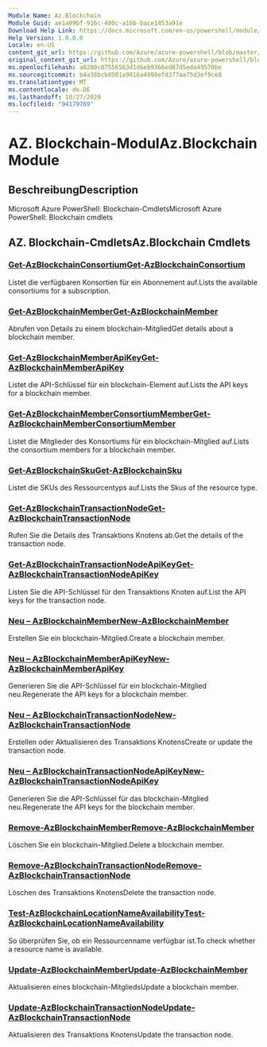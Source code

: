 ```yaml
---
Module Name: Az.Blockchain
Module Guid: ae1a09bf-916c-480c-a1bb-bace1453a91e
Download Help Link: https://docs.microsoft.com/en-us/powershell/module/az.blockchain
Help Version: 1.0.0.0
Locale: en-US
content_git_url: https://github.com/Azure/azure-powershell/blob/master/src/Blockchain/help/Az.Blockchain.md
original_content_git_url: https://github.com/Azure/azure-powershell/blob/master/src/Blockchain/help/Az.Blockchain.md
ms.openlocfilehash: a0280c07556563d1d6eb9366ed87d5eda49570be
ms.sourcegitcommit: b4a38bcb0501a9016a4998efd377aa75d3ef9ce8
ms.translationtype: MT
ms.contentlocale: de-DE
ms.lasthandoff: 10/27/2020
ms.locfileid: "94179769"
---
```

# <span data-ttu-id="6397a-101">AZ. Blockchain-Modul</span><span class="sxs-lookup"><span data-stu-id="6397a-101">Az.Blockchain Module</span></span>
## <span data-ttu-id="6397a-102">Beschreibung</span><span class="sxs-lookup"><span data-stu-id="6397a-102">Description</span></span>
<span data-ttu-id="6397a-103">Microsoft Azure PowerShell: Blockchain-Cmdlets</span><span class="sxs-lookup"><span data-stu-id="6397a-103">Microsoft Azure PowerShell: Blockchain cmdlets</span></span>

## <span data-ttu-id="6397a-104">AZ. Blockchain-Cmdlets</span><span class="sxs-lookup"><span data-stu-id="6397a-104">Az.Blockchain Cmdlets</span></span>
### [<span data-ttu-id="6397a-105">Get-AzBlockchainConsortium</span><span class="sxs-lookup"><span data-stu-id="6397a-105">Get-AzBlockchainConsortium</span></span>](Get-AzBlockchainConsortium.md)
<span data-ttu-id="6397a-106">Listet die verfügbaren Konsortien für ein Abonnement auf.</span><span class="sxs-lookup"><span data-stu-id="6397a-106">Lists the available consortiums for a subscription.</span></span>

### [<span data-ttu-id="6397a-107">Get-AzBlockchainMember</span><span class="sxs-lookup"><span data-stu-id="6397a-107">Get-AzBlockchainMember</span></span>](Get-AzBlockchainMember.md)
<span data-ttu-id="6397a-108">Abrufen von Details zu einem blockchain-Mitglied</span><span class="sxs-lookup"><span data-stu-id="6397a-108">Get details about a blockchain member.</span></span>

### [<span data-ttu-id="6397a-109">Get-AzBlockchainMemberApiKey</span><span class="sxs-lookup"><span data-stu-id="6397a-109">Get-AzBlockchainMemberApiKey</span></span>](Get-AzBlockchainMemberApiKey.md)
<span data-ttu-id="6397a-110">Listet die API-Schlüssel für ein blockchain-Element auf.</span><span class="sxs-lookup"><span data-stu-id="6397a-110">Lists the API keys for a blockchain member.</span></span>

### [<span data-ttu-id="6397a-111">Get-AzBlockchainMemberConsortiumMember</span><span class="sxs-lookup"><span data-stu-id="6397a-111">Get-AzBlockchainMemberConsortiumMember</span></span>](Get-AzBlockchainMemberConsortiumMember.md)
<span data-ttu-id="6397a-112">Listet die Mitglieder des Konsortiums für ein blockchain-Mitglied auf.</span><span class="sxs-lookup"><span data-stu-id="6397a-112">Lists the consortium members for a blockchain member.</span></span>

### [<span data-ttu-id="6397a-113">Get-AzBlockchainSku</span><span class="sxs-lookup"><span data-stu-id="6397a-113">Get-AzBlockchainSku</span></span>](Get-AzBlockchainSku.md)
<span data-ttu-id="6397a-114">Listet die SKUs des Ressourcentyps auf.</span><span class="sxs-lookup"><span data-stu-id="6397a-114">Lists the Skus of the resource type.</span></span>

### [<span data-ttu-id="6397a-115">Get-AzBlockchainTransactionNode</span><span class="sxs-lookup"><span data-stu-id="6397a-115">Get-AzBlockchainTransactionNode</span></span>](Get-AzBlockchainTransactionNode.md)
<span data-ttu-id="6397a-116">Rufen Sie die Details des Transaktions Knotens ab.</span><span class="sxs-lookup"><span data-stu-id="6397a-116">Get the details of the transaction node.</span></span>

### [<span data-ttu-id="6397a-117">Get-AzBlockchainTransactionNodeApiKey</span><span class="sxs-lookup"><span data-stu-id="6397a-117">Get-AzBlockchainTransactionNodeApiKey</span></span>](Get-AzBlockchainTransactionNodeApiKey.md)
<span data-ttu-id="6397a-118">Listen Sie die API-Schlüssel für den Transaktions Knoten auf.</span><span class="sxs-lookup"><span data-stu-id="6397a-118">List the API keys for the transaction node.</span></span>

### [<span data-ttu-id="6397a-119">Neu – AzBlockchainMember</span><span class="sxs-lookup"><span data-stu-id="6397a-119">New-AzBlockchainMember</span></span>](New-AzBlockchainMember.md)
<span data-ttu-id="6397a-120">Erstellen Sie ein blockchain-Mitglied.</span><span class="sxs-lookup"><span data-stu-id="6397a-120">Create a blockchain member.</span></span>

### [<span data-ttu-id="6397a-121">Neu – AzBlockchainMemberApiKey</span><span class="sxs-lookup"><span data-stu-id="6397a-121">New-AzBlockchainMemberApiKey</span></span>](New-AzBlockchainMemberApiKey.md)
<span data-ttu-id="6397a-122">Generieren Sie die API-Schlüssel für ein blockchain-Mitglied neu.</span><span class="sxs-lookup"><span data-stu-id="6397a-122">Regenerate the API keys for a blockchain member.</span></span>

### [<span data-ttu-id="6397a-123">Neu – AzBlockchainTransactionNode</span><span class="sxs-lookup"><span data-stu-id="6397a-123">New-AzBlockchainTransactionNode</span></span>](New-AzBlockchainTransactionNode.md)
<span data-ttu-id="6397a-124">Erstellen oder Aktualisieren des Transaktions Knotens</span><span class="sxs-lookup"><span data-stu-id="6397a-124">Create or update the transaction node.</span></span>

### [<span data-ttu-id="6397a-125">Neu – AzBlockchainTransactionNodeApiKey</span><span class="sxs-lookup"><span data-stu-id="6397a-125">New-AzBlockchainTransactionNodeApiKey</span></span>](New-AzBlockchainTransactionNodeApiKey.md)
<span data-ttu-id="6397a-126">Generieren Sie die API-Schlüssel für das blockchain-Mitglied neu.</span><span class="sxs-lookup"><span data-stu-id="6397a-126">Regenerate the API keys for the blockchain member.</span></span>

### [<span data-ttu-id="6397a-127">Remove-AzBlockchainMember</span><span class="sxs-lookup"><span data-stu-id="6397a-127">Remove-AzBlockchainMember</span></span>](Remove-AzBlockchainMember.md)
<span data-ttu-id="6397a-128">Löschen Sie ein blockchain-Mitglied.</span><span class="sxs-lookup"><span data-stu-id="6397a-128">Delete a blockchain member.</span></span>

### [<span data-ttu-id="6397a-129">Remove-AzBlockchainTransactionNode</span><span class="sxs-lookup"><span data-stu-id="6397a-129">Remove-AzBlockchainTransactionNode</span></span>](Remove-AzBlockchainTransactionNode.md)
<span data-ttu-id="6397a-130">Löschen des Transaktions Knotens</span><span class="sxs-lookup"><span data-stu-id="6397a-130">Delete the transaction node.</span></span>

### [<span data-ttu-id="6397a-131">Test-AzBlockchainLocationNameAvailability</span><span class="sxs-lookup"><span data-stu-id="6397a-131">Test-AzBlockchainLocationNameAvailability</span></span>](Test-AzBlockchainLocationNameAvailability.md)
<span data-ttu-id="6397a-132">So überprüfen Sie, ob ein Ressourcenname verfügbar ist.</span><span class="sxs-lookup"><span data-stu-id="6397a-132">To check whether a resource name is available.</span></span>

### [<span data-ttu-id="6397a-133">Update-AzBlockchainMember</span><span class="sxs-lookup"><span data-stu-id="6397a-133">Update-AzBlockchainMember</span></span>](Update-AzBlockchainMember.md)
<span data-ttu-id="6397a-134">Aktualisieren eines blockchain-Mitglieds</span><span class="sxs-lookup"><span data-stu-id="6397a-134">Update a blockchain member.</span></span>

### [<span data-ttu-id="6397a-135">Update-AzBlockchainTransactionNode</span><span class="sxs-lookup"><span data-stu-id="6397a-135">Update-AzBlockchainTransactionNode</span></span>](Update-AzBlockchainTransactionNode.md)
<span data-ttu-id="6397a-136">Aktualisieren des Transaktions Knotens</span><span class="sxs-lookup"><span data-stu-id="6397a-136">Update the transaction node.</span></span>

